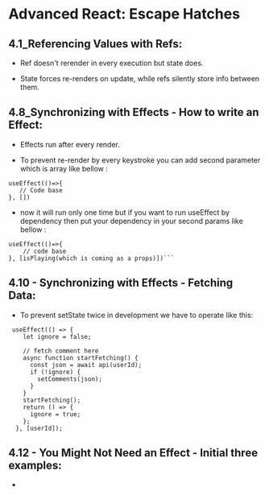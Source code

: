 # Advanced React: Escape Hatches

## 4.1_Referencing Values with Refs:

- Ref doesn't rerender in every execution but state does.

- State forces re-renders on update, while refs silently store info between them.

## 4.8_Synchronizing with Effects - How to write an Effect:

- Effects run after every render.

- To prevent re-render by every keystroke you can add second parameter which is array like bellow :

```
useEffect(()=>{
   // Code base
}, [])
```

- now it will run only one time but if you want to run useEffect by dependency then put your dependency in your second params like bellow :

````
useEffect(()=>{
    // code base
}, [isPlaying(which is coming as a props)])```
````

## 4.10 - Synchronizing with Effects - Fetching Data:

- To prevent setState twice in development we have to operate like this:

```
 useEffect(() => {
    let ignore = false;

    // fetch comment here
    async function startFetching() {
      const json = await api(userId);
      if (!ignore) {
        setComments(json);
      }
    }
    startFetching();
    return () => {
      ignore = true;
    };
  }, [userId]);
```

## 4.12 - You Might Not Need an Effect - Initial three examples:

- 
